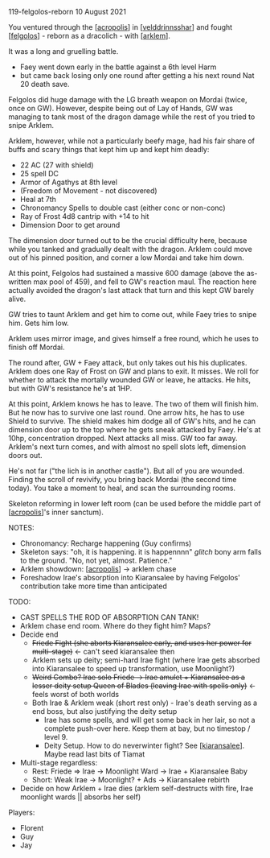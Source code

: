 119-felgolos-reborn
10 August 2021

You ventured through the [[acropolis]] in [[velddrinnsshar]] and fought [[felgolos]] - reborn as a dracolich - with [[arklem]].

It was a long and gruelling battle.

- Faey went down early in the battle against a 6th level Harm
- but came back losing only one round after getting a his next round Nat 20 death save.

Felgolos did huge damage with the LG breath weapon on Mordai (twice, once on GW).
However, despite being out of Lay of Hands, GW was managing to tank most of the dragon damage while the rest of you tried to snipe Arklem.

Arklem, however, while not a particularly beefy mage, had his fair share of buffs and scary things that kept him up and kept him deadly:

- 22 AC (27 with shield)
- 25 spell DC
- Armor of Agathys at 8th level
- (Freedom of Movement - not discovered)
- Heal at 7th
- Chronomancy Spells to double cast (either conc or non-conc)
- Ray of Frost 4d8 cantrip with +14 to hit
- Dimension Door to get around

The dimension door turned out to be the crucial difficulty here, because while you tanked and gradually dealt with the dragon. Arklem could move out of his pinned position, and corner a low Mordai and take him down.

At this point, Felgolos had sustained a massive 600 damage (above the as-written max pool of 459), and fell to GW's reaction maul. The reaction here actually avoided the dragon's last attack that turn and this kept GW barely alive.

GW tries to taunt Arklem and get him to come out, while Faey tries to snipe him. Gets him low.

Arklem uses mirror image, and gives himself a free round, which he uses to finish off Mordai.

The round after, GW + Faey attack, but only takes out his his duplicates.
Arklem does one Ray of Frost on GW and plans to exit. It misses. We roll for whether to attack the mortally wounded GW or leave, he attacks. He hits, but with GW's resistance he's at 1HP.

At this point, Arklem knows he has to leave. The two of them will finish him. But he now has to survive one last round. One arrow hits, he has to use Shield to survive. The shield makes him dodge all of GW's hits, and he can dimension door up to the top where he gets sneak attacked by Faey. He's at 10hp, concentration dropped. Next attacks all miss. GW too far away. Arklem's next turn comes, and with almost no spell slots left, dimension doors out.

He's not far ("the lich is in another castle"). But all of you are wounded. Finding the scroll of revivify, you bring back Mordai (the second time today).
You take a moment to heal, and scan the surrounding rooms.

Skeleton reforming in lower left room (can be used before the middle part of [[acropolis]]'s inner sanctum).


NOTES:
- Chronomancy: Recharge happening (Guy confirms)
- Skeleton says: "oh, it is happening. it is happennnn" *glitch* bony arm falls to the ground. "No, not yet, almost. Patience."
- Arklem showdown: [[acropolis]] -> arklem chase
- Foreshadow Irae's absorption into Kiaransalee by having Felgolos' contribution take more time than anticipated

TODO:
- CAST SPELLS THE ROD OF ABSORPTION CAN TANK!
- Arklem chase end room. Where do they fight him? Maps?
- Decide end
   * ~~Friede Fight (she aborts Kiaransalee early, and uses her power for multi-stage)~~ <- can't seed kiaransalee then
   * Arklem sets up deity; semi-hard Irae fight (where Irae gets absorbed into Kiaransalee to speed up transformation, use Moonlight?)
   * ~~Weird Combo? Irae solo Friede -> Irae amulet + Kiaransalee as a lesser deity setup Queen of Blades (leaving Irae with spells only)~~ <- feels worst of both worlds
   * Both Irae & Arklem weak (short rest only) - Irae's death serving as a end boss, but also justifying the deity setup
     - Irae has some spells, and will get some back in her lair, so not a complete push-over here. Keep them at bay, but no timestop / level 9.
     - Deity Setup. How to do neverwinter fight? See [[kiaransalee]]. Maybe read last bits of Tiamat
- Multi-stage regardless:
   * Rest: Friede => Irae -> Moonlight Ward -> Irae + Kiaransalee Baby
   * Short: Weak Irae -> Moonlight? + Ads -> Kiaransalee rebirth
- Decide on how Arklem + Irae dies (arklem self-destructs with fire, Irae moonlight wards || absorbs her self)

Players:
- Florent
- Guy
- Jay

[//begin]: # "Autogenerated link references for markdown compatibility"
[acropolis]: ../east/acropolis "acropolis"
[velddrinnsshar]: ../east/velddrinnsshar "V'elddrinnsshar"
[felgolos]: ../npcs/felgolos "Felgolos"
[arklem]: ../npcs/arklem "Arklem Greeth"
[kiaransalee]: ../deities/kiaransalee "Kiaransalee"
[//end]: # "Autogenerated link references"
